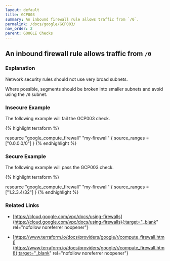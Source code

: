 ```yaml
---
layout: default
title: GCP003
summary: An inbound firewall rule allows traffic from `/0`.
permalink: /docs/google/GCP003/
nav_order: 2
parent: GOOGLE Checks
---
```


## An inbound firewall rule allows traffic from `/0`

### Explanation


Network security rules should not use very broad subnets.

Where possible, segments should be broken into smaller subnets and avoid using the <code>/0</code> subnet.



### Insecure Example

The following example will fail the GCP003 check.

{% highlight terraform %}

resource "google_compute_firewall" "my-firewall" {
	source_ranges = ["0.0.0.0/0"]
}
{% endhighlight %}



### Secure Example

The following example will pass the GCP003 check.

{% highlight terraform %}

resource "google_compute_firewall" "my-firewall" {
	source_ranges = ["1.2.3.4/32"]
}
{% endhighlight %}


### Related Links


- [https://cloud.google.com/vpc/docs/using-firewalls](https://cloud.google.com/vpc/docs/using-firewalls){:target="_blank" rel="nofollow noreferrer noopener"}

- [https://www.terraform.io/docs/providers/google/r/compute_firewall.html](https://www.terraform.io/docs/providers/google/r/compute_firewall.html){:target="_blank" rel="nofollow noreferrer noopener"}


